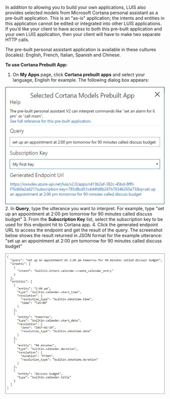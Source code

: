 <!-- 
NavPath: LUIS API
LinkLabel: Prebuilt App
Url: LUIS-api/documentation/Cortana-Prebuilt-App
Weight: 75
-->

In addition to allowing you to build your own applications, LUIS also provides selected models from Microsoft Cortana personal assistant as a pre-built application. This is an "as-is" application; the intents and entities in this application cannot be edited or integrated into other LUIS applications. If you’d like your client to have access to both this pre-built application and your own LUIS application, then your client will have to make two separate HTTP calls.

The pre-built personal assistant application is available in these cultures (locales): English, French, Italian, Spanish and Chinese.

**To use Cortana Prebuilt App:**

 1. On **My Apps** page, click **Cortana prebuilt apps** and select your language, English for example. The following dialog box appears:

 ![Use Cortana prebuilt app](/Content/en-us/LUIS/Images/Use-Cortana.JPG)
 2. In **Query**, type the utterance you want to interpret. For example, type "set up an appointment at 2:00 pm tomorrow for 90 minutes called discuss budget"
 3. From the **Subscription Key** list, select the subscription key to be used for this endpoint hit to Cortana app. 
 4. Click the generated endpoint URL to access the endpoint and get the result of the query. The screenshot below shows the result returned in JSON format for the example utterance: "set up an appointment at 2:00 pm tomorrow for 90 minutes called discuss budget"

 ![Cortana Query Result](/Content/en-us/LUIS/Images/Cortana-JSON-Result.JPG)
